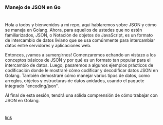 
### Manejo de JSON en Go

#
Hola a todos y bienvenidos a mi repo, aqui hablaremos sobre JSON y cómo se maneja en Golang. Ahora, para aquellos de ustedes que no estén familiarizados, JSON, o Notación de objetos de JavaScript, es un formato de intercambio de datos liviano que se usa comúnmente para intercambiar datos entre servidores y aplicaciones web.

Entonces, ¡vamos a sumergirnos! Comenzaremos echando un vistazo a los conceptos básicos de JSON y por qué es un formato tan popular para el intercambio de datos. Luego, pasaremos a algunos ejemplos prácticos de codificación donde le mostraré cómo codificar y decodificar datos JSON en Golang. También demostraré cómo manejar varios tipos de datos, como arreglos, objetos y estructuras de datos anidados, usando el paquete integrado "encoding/json".

Al final de esta sesión, tendrá una sólida comprensión de cómo trabajar con JSON en Golang.
#
[link](https://www.youtube.com/live/E2fNCyFA9vA?feature=share)